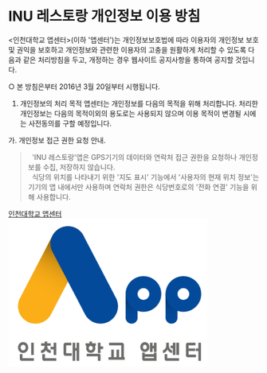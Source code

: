 # INU 레스토랑 개인정보 이용 방침

<인천대학교 앱센터>(이하 '앱센터')는 개인정보보호법에 따라 이용자의 개인정보 보호 및   권익을 보호하고 개인정보와 관련한 이용자의 고충을 원활하게 처리할 수 있도록 다음과 같은 처리방침을 두고, 개정하는 경우 웹사이트 공지사항을 통하여 공지할 것입니다.

○ 본 방침은부터 2016년 3월 20일부터 시행됩니다.

1. 개인정보의 처리 목적 앱센터는 개인정보를 다음의 목적을 위해 처리합니다. 처리한 개인정보는 다음의 목적이외의 용도로는 사용되지 않으며 이용 목적이 변경될 시에는 사전동의를 구할 예정입니다.

가. 개인정보 접근 권한 요청 안내.

 > &nbsp;&nbsp;'INU 레스토랑'앱은 GPS기기의 데이터와 연락처 접근 권한을 요청하나 개인정보를 수집, 저장하지 않습니다.  
 > &nbsp;&nbsp;식당의 위치를 나타내기 위한 '지도 표시' 기능에서 '사용자의 현재 위치 정보'는 기기의 앱 내에서만 사용하며 연락처 권한은 식당번호로의 '전화 연결' 기능을 위해 사용합니다.  

[인천대학교 앱센터  
<img src="https://raw.githubusercontent.com/inu-appcenter/Terms-Temp/b2dd84bb84457461607a6b2e33cecaf677586f94/INU%20Appcenter%20Logo.png" alt="앱센터 로고" width="400px"/>](https://inu-appcenter.github.io)
